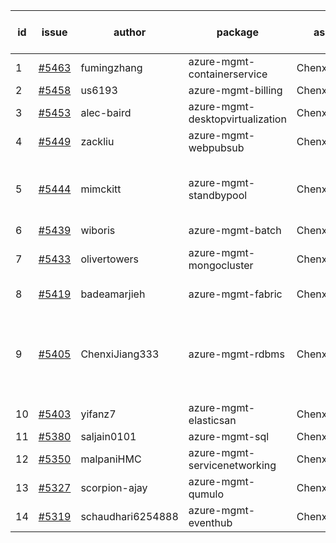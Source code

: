 | id | issue | author | package | assignee | bot advice | created date of issue | target release date | date from target |
| ------ | ------ | ------ | ------ | ------ | ------ | ------ | ------ | :-----: |
| 1 | [#5463](https://github.com/Azure/sdk-release-request/issues/5463) | fumingzhang | azure-mgmt-containerservice | ChenxiJiang333 |  | 09-02 | 09-26 |  |
| 2 | [#5458](https://github.com/Azure/sdk-release-request/issues/5458) | us6193 | azure-mgmt-billing | ChenxiJiang333 |  | 08-30 | 09-09 |  |
| 3 | [#5453](https://github.com/Azure/sdk-release-request/issues/5453) | alec-baird | azure-mgmt-desktopvirtualization | ChenxiJiang333 |  | 08-30 | 09-27 |  |
| 4 | [#5449](https://github.com/Azure/sdk-release-request/issues/5449) | zackliu | azure-mgmt-webpubsub | ChenxiJiang333 |  | 08-26 | 09-26 |  |
| 5 | [#5444](https://github.com/Azure/sdk-release-request/issues/5444) | mimckitt | azure-mgmt-standbypool | ChenxiJiang333 | new comment. FirstGA. HoldOn. TypeSpec. | 08-22 | 09-27 |  |
| 6 | [#5439](https://github.com/Azure/sdk-release-request/issues/5439) | wiboris | azure-mgmt-batch | ChenxiJiang333 |  | 08-22 | 09-27 |  |
| 7 | [#5433](https://github.com/Azure/sdk-release-request/issues/5433) | olivertowers | azure-mgmt-mongocluster | ChenxiJiang333 | FirstGA. HoldOn. TypeSpec. | 08-19 | 09-27 |  |
| 8 | [#5419](https://github.com/Azure/sdk-release-request/issues/5419) | badeamarjieh | azure-mgmt-fabric | ChenxiJiang333 | FirstBeta. TypeSpec. | 08-12 | 09-26 |  |
| 9 | [#5405](https://github.com/Azure/sdk-release-request/issues/5405) | ChenxiJiang333 | azure-mgmt-rdbms | ChenxiJiang333 | new version is 0.0.0, please check base branch! | 08-07 | fail to get. |  |
| 10 | [#5403](https://github.com/Azure/sdk-release-request/issues/5403) | yifanz7 | azure-mgmt-elasticsan | ChenxiJiang333 | HoldOn. | 08-07 | 09-27 |  |
| 11 | [#5380](https://github.com/Azure/sdk-release-request/issues/5380) | saljain0101 | azure-mgmt-sql | ChenxiJiang333 | HoldOn. | 07-26 | 08-22 |  |
| 12 | [#5350](https://github.com/Azure/sdk-release-request/issues/5350) | malpaniHMC | azure-mgmt-servicenetworking | ChenxiJiang333 | HoldOn. | 07-18 | 08-23 |  |
| 13 | [#5327](https://github.com/Azure/sdk-release-request/issues/5327) | scorpion-ajay | azure-mgmt-qumulo | ChenxiJiang333 |  | 07-09 | 08-23 |  |
| 14 | [#5319](https://github.com/Azure/sdk-release-request/issues/5319) | schaudhari6254888 | azure-mgmt-eventhub | ChenxiJiang333 |  | 07-05 | 08-23 |  |
